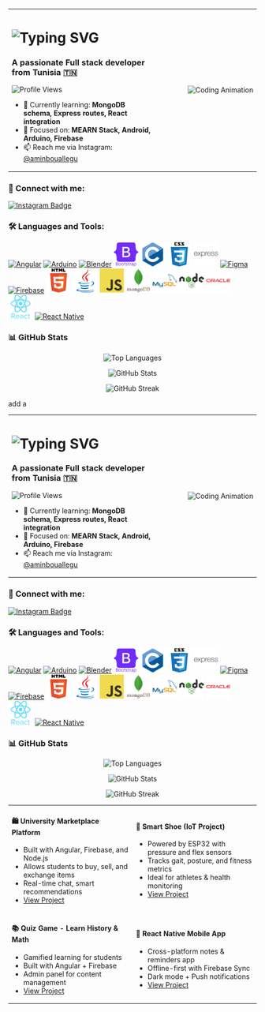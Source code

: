<table width="100%">
<tr>
<td align="left" width="60%">
<h1>
<img src="https://readme-typing-svg.herokuapp.com/?lines=Hi+👋,I'm+Aminbouallegu;Full+Stack+Developer;IoT+Student;Always+Learning...&size=28" alt="Typing SVG" />
</h1>
<h3>A passionate Full stack developer from Tunisia 🇹🇳</h3>
<p>
<img src="https://komarev.com/ghpvc/?username=aminh154&label=Profile%20views&color=0e75b6&style=flat" alt="Profile Views" />
</p>
<ul>
<li>🌱 Currently learning: <strong>MongoDB schema, Express routes, React integration</strong></li>
<li>💼 Focused on: <strong>MEARN Stack, Android, Arduino, Firebase</strong></li>
<li>📫 Reach me via Instagram: <a href="https://instagram.com/aminbouallegu">@aminbouallegu</a></li>
</ul>
</td>
<td align="right" width="40%">
<img src="https://assets.zyrosite.com/Aq20eV79zLfpXV6b/web-development-content-animated-A856GXrXQ9SM17oe.gif" alt="Coding Animation" width="250" />
</td>
</tr>
</table>

### 🔗 Connect with me:
<p align="left">
<a href="https://instagram.com/aminbouallegu" target="_blank">
<img src="https://img.shields.io/badge/Instagram-%23E4405F.svg?style=for-the-badge&logo=instagram&logoColor=white" alt="Instagram Badge" />
</a>
</p>

### 🛠️ Languages and Tools:
<p align="left">
<a href="https://angular.io" target="_blank"><img src="https://angular.io/assets/images/logos/angular/angular.svg" alt="Angular" width="50"/></a>
<a href="https://www.arduino.cc/" target="_blank"><img src="https://cdn.worldvectorlogo.com/logos/arduino-1.svg" alt="Arduino" width="50"/></a>
<a href="https://www.blender.org/" target="_blank"><img src="https://download.blender.org/branding/community/blender_community_badge_white.svg" alt="Blender" width="50"/></a>
<a href="https://getbootstrap.com" target="_blank"><img src="https://raw.githubusercontent.com/devicons/devicon/master/icons/bootstrap/bootstrap-plain-wordmark.svg" alt="Bootstrap" width="50"/></a>
<a href="https://www.cprogramming.com/" target="_blank"><img src="https://raw.githubusercontent.com/devicons/devicon/master/icons/c/c-original.svg" alt="C" width="50"/></a>
<a href="https://www.w3schools.com/css/" target="_blank"><img src="https://raw.githubusercontent.com/devicons/devicon/master/icons/css3/css3-original-wordmark.svg" alt="CSS3" width="50"/></a>
<a href="https://expressjs.com" target="_blank"><img src="https://raw.githubusercontent.com/devicons/devicon/master/icons/express/express-original-wordmark.svg" alt="Express.js" width="50"/></a>
<a href="https://www.figma.com/" target="_blank"><img src="https://www.vectorlogo.zone/logos/figma/figma-icon.svg" alt="Figma" width="50"/></a>
<a href="https://firebase.google.com/" target="_blank"><img src="https://www.vectorlogo.zone/logos/firebase/firebase-icon.svg" alt="Firebase" width="50"/></a>
<a href="https://www.w3.org/html/" target="_blank"><img src="https://raw.githubusercontent.com/devicons/devicon/master/icons/html5/html5-original-wordmark.svg" alt="HTML5" width="50"/></a>
<a href="https://www.java.com" target="_blank"><img src="https://raw.githubusercontent.com/devicons/devicon/master/icons/java/java-original.svg" alt="Java" width="50"/></a>
<a href="https://developer.mozilla.org/en-US/docs/Web/JavaScript" target="_blank"><img src="https://raw.githubusercontent.com/devicons/devicon/master/icons/javascript/javascript-original.svg" alt="JavaScript" width="50"/></a>
<a href="https://www.mongodb.com/" target="_blank"><img src="https://raw.githubusercontent.com/devicons/devicon/master/icons/mongodb/mongodb-original-wordmark.svg" alt="MongoDB" width="50"/></a>
<a href="https://www.mysql.com/" target="_blank"><img src="https://raw.githubusercontent.com/devicons/devicon/master/icons/mysql/mysql-original-wordmark.svg" alt="MySQL" width="50"/></a>
<a href="https://nodejs.org" target="_blank"><img src="https://raw.githubusercontent.com/devicons/devicon/master/icons/nodejs/nodejs-original-wordmark.svg" alt="Node.js" width="50"/></a>
<a href="https://www.oracle.com/" target="_blank"><img src="https://raw.githubusercontent.com/devicons/devicon/master/icons/oracle/oracle-original.svg" alt="Oracle" width="50"/></a>
<a href="https://reactjs.org/" target="_blank"><img src="https://raw.githubusercontent.com/devicons/devicon/master/icons/react/react-original-wordmark.svg" alt="React" width="50"/></a>
<a href="https://reactnative.dev/" target="_blank"><img src="https://reactnative.dev/img/header_logo.svg" alt="React Native" width="50"/></a>
</p>

### 📊 GitHub Stats
<p align="center">
<img src="https://github-readme-stats.vercel.app/api/top-langs?username=aminh154&show_icons=true&locale=en&layout=compact" alt="Top Languages" />
</p>
<p align="center">
<img src="https://github-readme-stats.vercel.app/api?username=aminh154&show_icons=true&locale=en" alt="GitHub Stats" />
</p>
<p align="center">
<img src="https://github-readme-streak-stats.herokuapp.com/?user=aminh154" alt="GitHub Streak" />
</p>add a<table width="100%">
<tr>
<td align="left" width="60%">
<h1>
<img src="https://readme-typing-svg.herokuapp.com/?lines=Hi+👋,I'm+Aminbouallegu;Full+Stack+Developer;IoT+Student;Always+Learning...&size=28" alt="Typing SVG" />
</h1>
<h3>A passionate Full stack developer from Tunisia 🇹🇳</h3>
<p>
<img src="https://komarev.com/ghpvc/?username=aminh154&label=Profile%20views&color=0e75b6&style=flat" alt="Profile Views" />
</p>
<ul>
<li>🌱 Currently learning: <strong>MongoDB schema, Express routes, React integration</strong></li>
<li>💼 Focused on: <strong>MEARN Stack, Android, Arduino, Firebase</strong></li>
<li>📫 Reach me via Instagram: <a href="https://instagram.com/aminbouallegu">@aminbouallegu</a></li>
</ul>
</td>
<td align="right" width="40%">
<img src="https://assets.zyrosite.com/Aq20eV79zLfpXV6b/web-development-content-animated-A856GXrXQ9SM17oe.gif" alt="Coding Animation" width="250" />
</td>
</tr>
</table>

### 🔗 Connect with me:
<p align="left">
<a href="https://instagram.com/aminbouallegu" target="_blank">
<img src="https://img.shields.io/badge/Instagram-%23E4405F.svg?style=for-the-badge&logo=instagram&logoColor=white" alt="Instagram Badge" />
</a>
</p>

### 🛠️ Languages and Tools:
<p align="left">
<a href="https://angular.io" target="_blank"><img src="https://angular.io/assets/images/logos/angular/angular.svg" alt="Angular" width="50"/></a>
<a href="https://www.arduino.cc/" target="_blank"><img src="https://cdn.worldvectorlogo.com/logos/arduino-1.svg" alt="Arduino" width="50"/></a>
<a href="https://www.blender.org/" target="_blank"><img src="https://download.blender.org/branding/community/blender_community_badge_white.svg" alt="Blender" width="50"/></a>
<a href="https://getbootstrap.com" target="_blank"><img src="https://raw.githubusercontent.com/devicons/devicon/master/icons/bootstrap/bootstrap-plain-wordmark.svg" alt="Bootstrap" width="50"/></a>
<a href="https://www.cprogramming.com/" target="_blank"><img src="https://raw.githubusercontent.com/devicons/devicon/master/icons/c/c-original.svg" alt="C" width="50"/></a>
<a href="https://www.w3schools.com/css/" target="_blank"><img src="https://raw.githubusercontent.com/devicons/devicon/master/icons/css3/css3-original-wordmark.svg" alt="CSS3" width="50"/></a>
<a href="https://expressjs.com" target="_blank"><img src="https://raw.githubusercontent.com/devicons/devicon/master/icons/express/express-original-wordmark.svg" alt="Express.js" width="50"/></a>
<a href="https://www.figma.com/" target="_blank"><img src="https://www.vectorlogo.zone/logos/figma/figma-icon.svg" alt="Figma" width="50"/></a>
<a href="https://firebase.google.com/" target="_blank"><img src="https://www.vectorlogo.zone/logos/firebase/firebase-icon.svg" alt="Firebase" width="50"/></a>
<a href="https://www.w3.org/html/" target="_blank"><img src="https://raw.githubusercontent.com/devicons/devicon/master/icons/html5/html5-original-wordmark.svg" alt="HTML5" width="50"/></a>
<a href="https://www.java.com" target="_blank"><img src="https://raw.githubusercontent.com/devicons/devicon/master/icons/java/java-original.svg" alt="Java" width="50"/></a>
<a href="https://developer.mozilla.org/en-US/docs/Web/JavaScript" target="_blank"><img src="https://raw.githubusercontent.com/devicons/devicon/master/icons/javascript/javascript-original.svg" alt="JavaScript" width="50"/></a>
<a href="https://www.mongodb.com/" target="_blank"><img src="https://raw.githubusercontent.com/devicons/devicon/master/icons/mongodb/mongodb-original-wordmark.svg" alt="MongoDB" width="50"/></a>
<a href="https://www.mysql.com/" target="_blank"><img src="https://raw.githubusercontent.com/devicons/devicon/master/icons/mysql/mysql-original-wordmark.svg" alt="MySQL" width="50"/></a>
<a href="https://nodejs.org" target="_blank"><img src="https://raw.githubusercontent.com/devicons/devicon/master/icons/nodejs/nodejs-original-wordmark.svg" alt="Node.js" width="50"/></a>
<a href="https://www.oracle.com/" target="_blank"><img src="https://raw.githubusercontent.com/devicons/devicon/master/icons/oracle/oracle-original.svg" alt="Oracle" width="50"/></a>
<a href="https://reactjs.org/" target="_blank"><img src="https://raw.githubusercontent.com/devicons/devicon/master/icons/react/react-original-wordmark.svg" alt="React" width="50"/></a>
<a href="https://reactnative.dev/" target="_blank"><img src="https://reactnative.dev/img/header_logo.svg" alt="React Native" width="50"/></a>
</p>

### 📊 GitHub Stats
<p align="center">
<img src="https://github-readme-stats.vercel.app/api/top-langs?username=aminh154&show_icons=true&locale=en&layout=compact" alt="Top Languages" />
</p>
<p align="center">
<img src="https://github-readme-stats.vercel.app/api?username=aminh154&show_icons=true&locale=en" alt="GitHub Stats" />
</p>
<p align="center">
<img src="https://github-readme-streak-stats.herokuapp.com/?user=aminh154" alt="GitHub Streak" />
</p>
<table>
  <tr>
    <td width="50%">
      <h4>🛍️ University Marketplace Platform</h4>
      <ul>
        <li>Built with Angular, Firebase, and Node.js</li>
        <li>Allows students to buy, sell, and exchange items</li>
        <li>Real-time chat, smart recommendations</li>
        <li><a href="https://github.com/aminh154/university-marketplace" target="_blank">View Project</a></li>
      </ul>
    </td>
    <td width="50%">
      <h4>👟 Smart Shoe (IoT Project)</h4>
      <ul>
        <li>Powered by ESP32 with pressure and flex sensors</li>
        <li>Tracks gait, posture, and fitness metrics</li>
        <li>Ideal for athletes & health monitoring</li>
        <li><a href="https://github.com/aminh154/smart-shoe-iot" target="_blank">View Project</a></li>
      </ul>
    </td>
  </tr>
  <tr>
    <td width="50%">
      <h4>📚 Quiz Game - Learn History & Math</h4>
      <ul>
        <li>Gamified learning for students</li>
        <li>Built with Angular + Firebase</li>
        <li>Admin panel for content management</li>
        <li><a href="https://github.com/aminh154/edu-quiz-game" target="_blank">View Project</a></li>
      </ul>
    </td>
    <td width="50%">
      <h4>📱 React Native Mobile App</h4>
      <ul>
        <li>Cross-platform notes & reminders app</li>
        <li>Offline-first with Firebase Sync</li>
        <li>Dark mode + Push notifications</li>
        <li><a href="https://github.com/aminh154/mobile-notes-app" target="_blank">View Project</a></li>
      </ul>
    </td>
  </tr>
</table>
